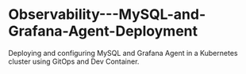 # Observability---MySQL-and-Grafana-Agent-Deployment
Deploying and configuring MySQL and Grafana Agent in a Kubernetes cluster using GitOps and Dev Container.
